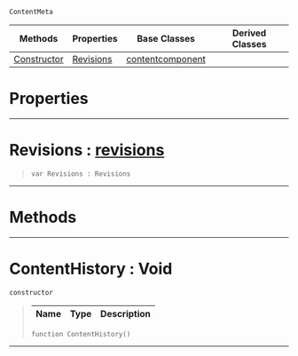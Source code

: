  `ContentMeta`

|Methods|Properties|Base Classes|Derived Classes|
|---|---|---|---|
|[Constructor](contenthistory.md#contenthistory-void)|[Revisions](contenthistory.md#revisions-zilch-engine-do)|[contentcomponent](contentcomponent.md)| |


 #  Properties


---  
 #  Revisions : [revisions](revisions.md)

> 
> ```TS:Nada
> var Revisions : Revisions


---  
 #  Methods


---  
 #  ContentHistory : Void

 `constructor`

> 
> |Name|Type|Description|
> |---|---|---|
> ```TS:Nada
> function ContentHistory()
> ``` 


---  
 

 